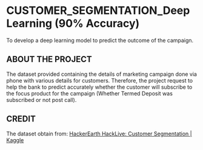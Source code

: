 # CUSTOMER_SEGMENTATION_Deep Learning (90% Accuracy)
To develop a deep learning model to predict the outcome of the campaign.

## ABOUT THE PROJECT

The dataset provided containing the details of marketing campaign done via phone with various details for customers. Therefore, the project request to help the bank to predict accurately whether the customer will subscribe to the focus product for the campaign (Whether Termed Deposit was subscribed or not post call).












## CREDIT
The dataset obtain from: [HackerEarth HackLive: Customer Segmentation | Kaggle](https://www.kaggle.com/datasets/kunalgupta2616/hackerearth-customer-segmentation-hackathon)
